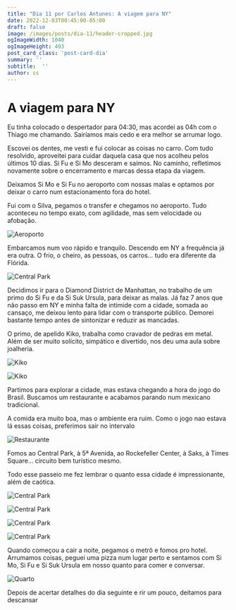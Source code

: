 ```yaml
---
title: "Dia 11 por Carlos Antunes: A viagem para NY"
date: 2022-12-03T00:45:00-05:00
draft: false
image: /images/posts/dia-11/header-cropped.jpg
ogImageWidth: 1040
ogImageHeight: 493
post_card_class: 'post-card-dia'
summary: ''
subtitle:  ''
author: ss
---
```


# A viagem para NY

Eu tinha colocado o despertador para 04:30, mas acordei as 04h com o Thiago me chamando. Sairíamos mais cedo e era melhor se arrumar logo. 

Escovei os dentes, me vesti e fui colocar as coisas no carro. Com tudo resolvido, aproveitei para cuidar daquela casa que nos acolheu pelos últimos 10 dias.
Si Fu e Si Mo desceram e saímos. No caminho, refletimos novamente sobre o encerramento e marcas dessa etapa da viagem. 

Deixamos Si Mo e Si Fu no aeroporto com nossas malas e optamos por deixar o carro num estacionamento fora do hotel. 

Fui com o Silva, pegamos o transfer e chegamos no aeroporto. Tudo aconteceu no tempo exato, com agilidade, mas sem velocidade ou afobação.

![Aeroporto](/images/posts/dia-11/02.jpg)

Embarcamos num voo rápido e tranquilo. Descendo em NY a frequência já era outra. O frio, o cheiro, as pessoas, os carros… tudo era diferente da Flórida. 

![Central Park](/images/posts/dia-11/chegada-ny.jpeg)

Decidimos ir para o Diamond District de Manhattan, no trabalho de um primo do Si Fu e da Si Suk Ursula, para deixar as malas. Já faz 7 anos que não passo em NY e minha falta de intimide com a cidade, somada ao cansaço, me deixou lento para lidar com o transporte público. Demorei bastante tempo antes de sintonizar e reduzir as mancadas. 

O primo, de apelido Kiko, trabalha como cravador de pedras em metal. Além de ser muito solícito, simpático e divertido, nos deu uma aula sobre joalheria. 

![Kiko](/images/posts/dia-11/kiko.jpg)

![Kiko](/images/posts/dia-11/01.jpeg)

Partimos para explorar a cidade, mas estava chegando a hora do jogo do Brasil. Buscamos um restaurante e acabamos parando num mexicano tradicional.

A comida era muito boa, mas o ambiente era ruim. Como o jogo nao estava lá essas coisas, preferimos sair no intervalo

![Restaurante](/images/posts/dia-11/restaurante.jpeg)

Fomos ao Central Park, à 5ª Avenida, ao Rockefeller Center, à Saks, à Times Square… circuito bem turístico mesmo.

Todo esse passeio me fez lembrar o quanto essa cidade é impressionante, além de caótica. 

![Central Park](/images/posts/dia-11/gerk-jong-central-park.jpg)

![Central Park](/images/posts/dia-11/tansau-central-park.jpg)

![Central Park](/images/posts/dia-11/central-park.jpeg)

![Central Park](/images/posts/dia-11/arvore-natal.jpg)

Quando começou a cair a noite, pegamos o metrô e fomos pro hotel. Arrumamos coisas, peguei uma pizza num lugar perto e sentamos com Si Mo, Si Fu e Si Suk Ursula em nosso quanto para comer e conversar.

![Quarto](/images/posts/dia-11/quarto.jpeg)

Depois de acertar detalhes do dia seguinte e rir um pouco, deitamos para descansar